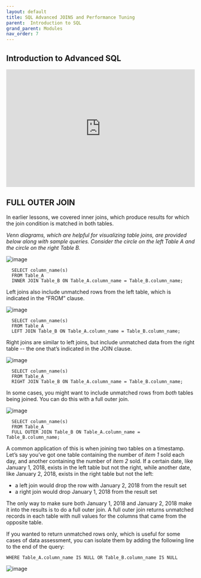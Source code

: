 ```yaml
---
layout: default
title: SQL Advanced JOINS and Performance Tuning
parent:  Introduction to SQL
grand_parent: Modules
nav_order: 7
---
```


## Introduction to Advanced SQL

<iframe width="100%" height="315" src="https://www.youtube.com/embed/i0VaVPIKUks" frameborder="0" allow="accelerometer; autoplay; clipboard-write; encrypted-media; gyroscope; picture-in-picture" allowfullscreen></iframe>

## FULL OUTER JOIN
In earlier lessons, we covered inner joins, which produce results for which the join condition is matched in both tables.

*Venn diagrams, which are helpful for visualizing table joins, are provided below along with sample queries. Consider the circle on the left Table A and the circle on the right Table B.*

![image](https://video.udacity-data.com/topher/2017/November/5a147488_inner-join/inner-join.png)

```
  SELECT column_name(s)
  FROM Table_A
  INNER JOIN Table_B ON Table_A.column_name = Table_B.column_name;
```

Left joins also include unmatched rows from the left table, which is indicated in the “FROM” clause.

![image](https://video.udacity-data.com/topher/2017/November/5a147484_left-join/left-join.png)

```
  SELECT column_name(s)
  FROM Table_A
  LEFT JOIN Table_B ON Table_A.column_name = Table_B.column_name;
```
Right joins are similar to left joins, but include unmatched data from the right table -- the one that’s indicated in the JOIN clause.

![image](https://video.udacity-data.com/topher/2017/November/5a147485_right-join/right-join.png)

```
  SELECT column_name(s)
  FROM Table_A
  RIGHT JOIN Table_B ON Table_A.column_name = Table_B.column_name;
```

In some cases, you might want to include unmatched rows from *both* tables being joined. You can do this with a full outer join.

![image](https://video.udacity-data.com/topher/2017/November/5a147487_full-outer-join/full-outer-join.png)

```
  SELECT column_name(s)
  FROM Table_A
  FULL OUTER JOIN Table_B ON Table_A.column_name = Table_B.column_name;
```
A common application of this is when joining two tables on a timestamp. Let’s say you’ve got one table containing the number of *item 1* sold each day, and another containing the number of *item 2* sold. If a certain date, like January 1, 2018, exists in the left table but not the right, while another date, like January 2, 2018, exists in the right table but not the left:

* a left join would drop the row with January 2, 2018 from the result set
* a right join would drop January 1, 2018 from the result set

The only way to make sure both January 1, 2018 and January 2, 2018 make it into the results is to do a full outer join. A full outer join returns unmatched records in each table with null values for the columns that came from the opposite table.

If you wanted to return unmatched rows only, which is useful for some cases of data assessment, you can isolate them by adding the following line to the end of the query:

`WHERE Table_A.column_name IS NULL OR Table_B.column_name IS NULL`

![image](https://video.udacity-data.com/topher/2017/November/5a147485_full-outer-join-if-null/full-outer-join-if-null.png)
